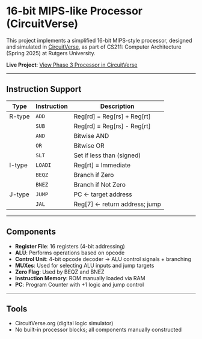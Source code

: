 # 16-bit MIPS-like Processor (CircuitVerse)

This project implements a simplified 16-bit MIPS-style processor, designed and simulated in [CircuitVerse](https://circuitverse.org), as part of CS211: Computer Architecture (Spring 2025) at Rutgers University.

 **Live Project**: [View Phase 3 Processor in CircuitVerse](https://circuitverse.org/simulator/embed/phase-3-r-i-j-types)

---

## Instruction Support

| Type   | Instruction | Description                           |
|--------|-------------|---------------------------------------|
| R-type | `ADD`       | Reg[rd] = Reg[rs] + Reg[rt]           |
|        | `SUB`       | Reg[rd] = Reg[rs] - Reg[rt]           |
|        | `AND`       | Bitwise AND                           |
|        | `OR`        | Bitwise OR                            |
|        | `SLT`       | Set if less than (signed)             |
| I-type | `LOADI`     | Reg[rt] = Immediate                   |
|        | `BEQZ`      | Branch if Zero                        |
|        | `BNEZ`      | Branch if Not Zero                    |
| J-type | `JUMP`      | PC ← target address                   |
|        | `JAL`       | Reg[7] ← return address; jump         |

---

## Components

- **Register File**: 16 registers (4-bit addressing)
- **ALU**: Performs operations based on opcode
- **Control Unit**: 4-bit opcode decoder → ALU control signals + branching
- **MUXes**: Used for selecting ALU inputs and jump targets
- **Zero Flag**: Used by BEQZ and BNEZ
- **Instruction Memory**: ROM manually loaded via RAM
- **PC**: Program Counter with +1 logic and jump control

---

## Tools

- CircuitVerse.org (digital logic simulator)
- No built-in processor blocks; all components manually constructed
